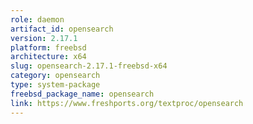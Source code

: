 ```yaml
---
role: daemon
artifact_id: opensearch
version: 2.17.1
platform: freebsd
architecture: x64
slug: opensearch-2.17.1-freebsd-x64
category: opensearch
type: system-package
freebsd_package_name: opensearch
link: https://www.freshports.org/textproc/opensearch
---
```

